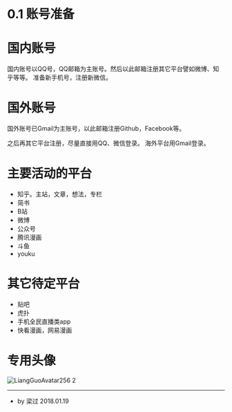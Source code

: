0.1 账号准备
===

# 国内账号

国内账号以QQ号，QQ邮箱为主账号。然后以此邮箱注册其它平台譬如微博、知乎等等。
准备新手机号，注册新微信。

# 国外账号

国外账号已Gmail为主账号，以此邮箱注册Github，Facebook等。


之后再其它平台注册，尽量直接用QQ、微信登录。
海外平台用Gmail登录。


# 主要活动的平台

- 知乎。主站，文章，想法，专栏
- 简书
- B站
- 微博
- 公众号
- 腾讯漫画
- 斗鱼
- youku


# 其它待定平台

- 贴吧
- 虎扑
- 手机全民直播类app
- 快看漫画，网易漫画



# 专用头像


![LiangGuoAvatar256 2]($res/LiangGuoAvatar256%202.png)


---

- by 梁过 2018.01.19

